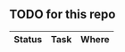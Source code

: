 ## TODO for this repo

| Status   | Task                                                       | Where  |
| -------- | ---------------------------------------------------------- | ------ |
